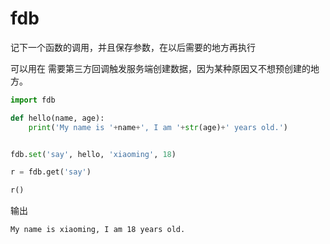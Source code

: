 # fdb

记下一个函数的调用，并且保存参数，在以后需要的地方再执行

可以用在 需要第三方回调触发服务端创建数据，因为某种原因又不想预创建的地方。

```python
import fdb

def hello(name, age):
    print('My name is '+name+', I am '+str(age)+' years old.')


fdb.set('say', hello, 'xiaoming', 18)

r = fdb.get('say')

r()

```

输出

```
My name is xiaoming, I am 18 years old.
```
